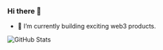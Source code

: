 ### Hi there 👋

- 🌱 I’m currently building exciting web3 products. 

![GitHub Stats](https://github-readme-stats.vercel.app/api?username=Nilay27&theme=radical)



<!--
**Nilay27/Nilay27** is a ✨ _special_ ✨ repository because its `README.md` (this file) appears on your GitHub profile.

Here are some ideas to get you started:

- 🔭 I’m currently working on ...

- 👯 I’m looking to collaborate on ...
- 🤔 I’m looking for help with ...
- 💬 Ask me about ...
- 📫 How to reach me: ...
- 😄 Pronouns: ...
- ⚡ Fun fact: ...
-->


